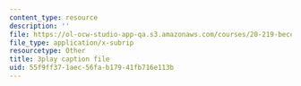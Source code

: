```yaml
---
content_type: resource
description: ''
file: https://ol-ocw-studio-app-qa.s3.amazonaws.com/courses/20-219-becoming-the-next-bill-nye-writing-and-hosting-the-educational-show-january-iap-2015/55f9ff371aec56fab17941fb716e113b_A7dxk0beojA.vtt
file_type: application/x-subrip
resourcetype: Other
title: 3play caption file
uid: 55f9ff37-1aec-56fa-b179-41fb716e113b
---
```

